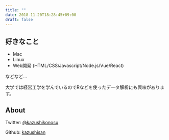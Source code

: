 ```yaml
---
title: ""
date: 2018-11-20T18:28:45+09:00
draft: false
---
```

## 好きなこと

- Mac
- Linux
- Web開発 (HTML/CSS/Javascript/Node.js/Vue/React)

などなど...

大学では経営工学を学んでいるのでRなどを使ったデータ解析にも興味があります。

## About

Twitter: [@kazushikonosu](https://twitter.com/kazushikonosu)

Github: [kazushisan](https://github.com/kazushisan)